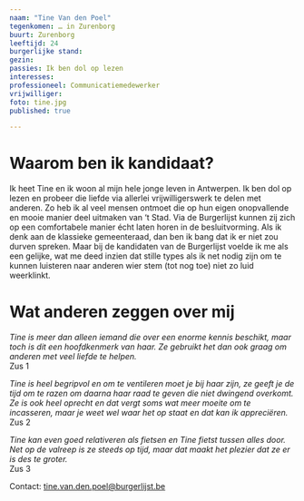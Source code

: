 ```yaml
---
naam: "Tine Van den Poel"
tegenkomen: … in Zurenborg
buurt: Zurenborg
leeftijd: 24
burgerlijke stand:
gezin:
passies: Ik ben dol op lezen
interesses: 
professioneel: Communicatiemedewerker
vrijwilliger:
foto: tine.jpg
published: true

---
```

# Waarom ben ik kandidaat?
Ik heet Tine en ik woon al mijn hele jonge leven in Antwerpen. Ik ben dol op lezen en probeer die liefde via allerlei vrijwilligerswerk te delen met anderen. Zo heb ik al veel mensen ontmoet die op hun eigen onopvallende en mooie manier deel uitmaken van ‘t Stad. Via de Burgerlijst kunnen zij zich op een comfortabele manier écht laten horen in de besluitvorming. Als ik denk aan de klassieke gemeenteraad, dan ben ik bang dat ik er niet zou durven spreken. Maar bij de kandidaten van de Burgerlijst voelde ik me als een gelijke, wat me deed inzien dat stille types als ik net nodig zijn om te kunnen luisteren naar anderen wier stem (tot nog toe) niet zo luid weerklinkt.

# Wat anderen zeggen over mij
_Tine is meer dan alleen iemand die over een enorme kennis beschikt, maar toch is dit een hoofdkenmerk van haar. Ze gebruikt het dan ook graag om anderen met veel liefde te helpen._   
Zus 1

_Tine is heel begripvol en om te ventileren moet je bij haar zijn, ze geeft je de tijd om te razen om daarna haar raad te geven die niet dwingend overkomt. Ze is ook heel oprecht en dat vergt soms wat meer moeite om te incasseren, maar je weet wel waar het op staat en dat kan ik appreciëren._  
Zus 2

_Tine kan even goed relativeren als fietsen en Tine fietst tussen alles door. Net op de valreep is ze steeds op tijd, maar dat maakt het plezier dat ze er is des te groter._   
Zus 3


Contact: tine.van.den.poel@burgerlijst.be
